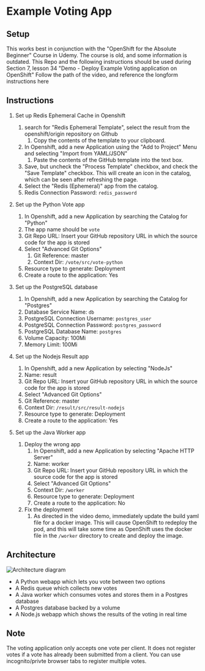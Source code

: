 # Example Voting App

## Setup

This works best in conjunction with the "OpenShift for the Absolute Beginner" Course in Udemy.  The course is old, and some information is outdated.  This Repo and the following instructions should be used during Section 7, lesson 34 "Demo - Deploy Example Voting application on OpenShift" Follow the path of the video, and reference the longform instructions here

## Instructions

1. Set up Redis Ephemeral Cache in Openshift
    1. search for "Redis Ephemeral Template", select the result from the openshift/origin repository on Github
        1. Copy the contents of the template to your clipboard.
    2. In Openshift, add a new Application using the "Add to Project" Menu and selecting "Import from YAML/JSON"
        1. Paste the contents of the GitHub template into the text box.
    3. Save, but uncheck the "Process Template" checkbox, and check the "Save Template" checkbox.  This will create an icon in the catalog, which can be seen after refreshing the page.
    4. Select the "Redis (Ephemeral)" app from the catalog.
    5. Redis Connection Password: `redis_password`

2. Set up the Python Vote app
    1. In Openshift, add a new Application by searching the Catalog for "Python"
    2. The app name should be `vote`
    3. Git Repo URL: Insert your GitHub repository URL in which the source code for the app is stored
    4. Select "Advanced Git Options"
        1. Git Reference: master
        2. Context Dir: `/vote/src/vote-python`
    5. Resource type to generate: Deployment
    6. Create a route to the application: Yes

3. Set up the PostgreSQL database
    1. In Openshift, add a new Application by searching the Catalog for "Postgres"
    2. Database Service Name: `db`
    3. PostgreSQL Connection Username: `postgres_user`
    4. PostgreSQL Connection Password: `postgres_password`
    5. PostgreSQL Database Name: `postgres`
    6. Volume Capacity: 100Mi
    7. Memory Limit: 100Mi

4. Set up the Nodejs Result app
    1. In Openshift, add a new Application by selecting "NodeJs"
    2. Name: result
    3. Git Repo URL: Insert your GitHub repository URL in which the source code for the app is stored
    4. Select "Advanced Git Options"
    5. Git Reference: master
    6. Context Dir: `/result/src/result-nodejs`
    7. Resource type to generate: Deployment
    8. Create a route to the application: Yes

5. Set up the Java Worker app
    1. Deploy the wrong app
        1. In Openshift, add a new Application by selecting "Apache HTTP Server"
        2. Name: worker
        3. Git Repo URL: Insert your GitHub repository URL in which the source code for the app is stored
        4. Select "Advanced Git Options"
        5. Context Dir: `/worker`
        6. Resource type to generate: Deployment
        7. Create a route to the application: No
    2. Fix the deployment
        1. As directed in the video demo, immediately update the build yaml file for a docker image.  This will cause OpenShift to redeploy the pod, and this will take some time as OpenShift uses the docker file in the `/worker` directory to create and deploy the image.

## Architecture

![Architecture diagram](architecture.png)

* A Python webapp which lets you vote between two options
* A Redis queue which collects new votes
* A Java worker which consumes votes and stores them in a Postgres database
* A Postgres database backed by a volume
* A Node.js webapp which shows the results of the voting in real time

## Note

The voting application only accepts one vote per client. It does not register votes if a vote has already been submitted from a client.  You can use incognito/privte browser tabs to register multiple votes.
